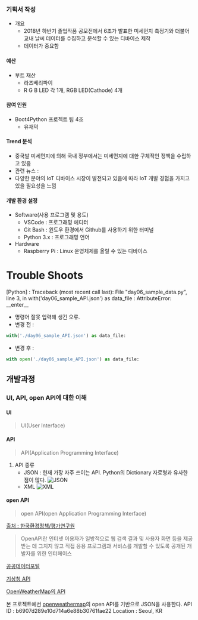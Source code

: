 ### 기획서 작성

- 개요
  - 2018년 하반기 졸업작품 공모전에서 6조가 발표한 미세먼지 측정기와 더불어 교내 날씨 데이터를 수집하고 분석할 수 있는 디바이스 제작
  - 데이터가 중요함

#### 예산
  - 부트 재산
    - 라즈베리파이
    - R G B LED 각 1개, RGB LED(Cathode) 4개

#### 참여 인원
  - Boot4Python 프로젝트 팀 4조
    - 유재덕

#### Trend 분석
- 중국발 미세먼지에 의해 국내 정부에서는 미세먼지에 대한 구체적인 정책을 수립하고 있음
- 관련 뉴스 : 
- 다양한 분야의 IoT 디바이스 시장이 발전되고 있음에 따라 IoT 개발 경험을 가지고 있을 필요성을 느낌

#### 개발 환경 설정
- Software(사용 프로그램 및 용도)
    - VSCode : 프로그래밍 에디터
    - Git Bash : 윈도우 환경에서 Github를 사용하기 위한 터미널
    - Python 3.x : 프로그래밍 언어
- Hardware
  - Raspberry Pi : Linux 운영체제를 올릴 수 있는 디바이스

# Trouble Shoots
[Python] : 
Traceback (most recent call last):
  File "day06_sample_data.py", line 3, in <module>
    with('day06_sample_API.json') as data_file :
AttributeError: \_\_enter\_\_
 - 명령어 잘못 입력해 생긴 오류. 
 - 변경 전 : 
  ```python
  with('./day06_sample_API.json') as data_file:
  ```
 - 변경 후 : 
  ```python 
 with open('./day06_sample_API.json') as data_file:
  ```

## 개발과정
   
### UI, API, open API에 대한 이해

#### UI
>UI(User Interface)
#### API
>API(Application Programming Interface)
1. API 종류 
    - JSON : 현재 가장 자주 쓰이는 API. Python의 Dictionary 자료형과 유사한 점이 많다.
    ![JSON](https://static.goanywhere.com/images/tutorials/read-json/ExampleArray.png)
    - XML
    ![XML](https://cdn-images-1.medium.com/max/1600/1*kwUlHDYmt_TaWK7ZefEE8Q.png)

#### open API
>open API(open Application Programming Interface)

 [출처 : 한국환경정책/평가연구원](http://www.kei.re.kr/home/content/openapiintro/view.kei)
 > OpenAPI란 인터넷 이용자가 일방적으로 웹 검색 결과 및 사용자 화면 등을 제공받는 데 그치지 않고 직접 응용 프로그램과 서비스를 개발할 수 있도록 공개된 개발자를 위한 인터페이스

[공공데이터포털](https://www.data.go.kr/)

[기상청 API](http://www.weather.go.kr/weather/forecast/mid-term-rss3.jsp?stnId=108)

[OpenWeatherMap의 API](https://openweathermap.org/api)

본 프로젝트에선 [openweathermap](https://openweathermap.org)의 open API를 기반으로 JSON을 사용한다. 
API ID : b6907d289e10d714a6e88b30761fae22
Location : Seoul, KR